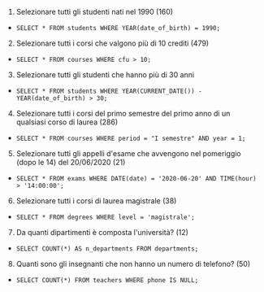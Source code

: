 1. Selezionare tutti gli studenti nati nel 1990 (160)
- `SELECT * FROM students WHERE YEAR(date_of_birth) = 1990;`

2. Selezionare tutti i corsi che valgono più di 10 crediti (479)
- `SELECT * FROM courses WHERE cfu > 10;`

3. Selezionare tutti gli studenti che hanno più di 30 anni
- `SELECT * FROM students WHERE YEAR(CURRENT_DATE()) - YEAR(date_of_birth) > 30;`

4. Selezionare tutti i corsi del primo semestre del primo anno di un qualsiasi corso di laurea (286)
- `SELECT * FROM courses WHERE period = "I semestre" AND year = 1;`

5. Selezionare tutti gli appelli d'esame che avvengono nel pomeriggio (dopo le 14) del 20/06/2020 (21)
- `SELECT * FROM exams WHERE DATE(date) = '2020-06-20' AND TIME(hour) > '14:00:00';`

6. Selezionare tutti i corsi di laurea magistrale (38)
- `SELECT * FROM degrees WHERE level = 'magistrale';`

7. Da quanti dipartimenti è composta l'università? (12)
- `SELECT COUNT(*) AS n_departments FROM departments;`

8. Quanti sono gli insegnanti che non hanno un numero di telefono? (50)
- `SELECT COUNT(*) FROM teachers WHERE phone IS NULL;`